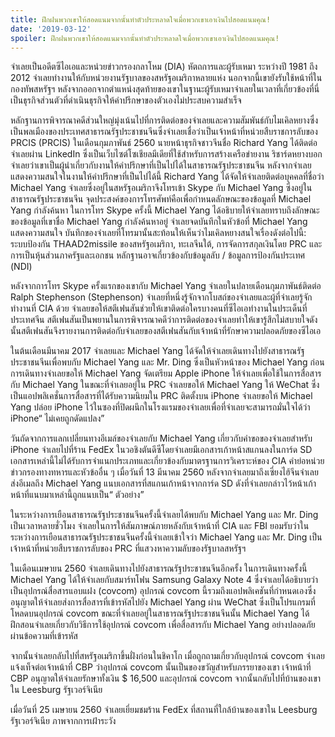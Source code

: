 ```yaml
---
title: ฝึกฝนพวกเขาให้สอดแนมจากนั้นทำตัวประหลาดใจเมื่อพวกเขาเอาเงินไปสอดแนมคุณ!
date: '2019-03-12'
spoiler: ฝึกฝนพวกเขาให้สอดแนมจากนั้นทำตัวประหลาดใจเมื่อพวกเขาเอาเงินไปสอดแนมคุณ!
---
```


จำเลยเป็นอดีตซีไอเอและหน่วยข่าวกรองกลาโหม (DIA) หัตถการและผู้รับเหมา ระหว่างปี 1981 ถึง 2012 จำเลยทำงานให้กับหน่วยงานรัฐบาลของสหรัฐอเมริกาหลายแห่ง นอกจากนี้เขายังรับใช้หน้าที่ในกองทัพสหรัฐฯ หลังจากออกจากตำแหน่งสุดท้ายของเขาในฐานะผู้รับเหมาจำเลยในเวลาที่เกี่ยวข้องที่นี่เป็นธุรกิจส่วนตัวที่ดำเนินธุรกิจให้คำปรึกษาของตัวเองไม่ประสบความสำเร็จ

หลักฐานการพิจารณาคดีส่วนใหญ่มุ่งเน้นไปที่การติดต่อของจำเลยและความสัมพันธ์กับไมเคิลหยางซึ่งเป็นพลเมืองของประเทศสาธารณรัฐประชาชนจีนซึ่งจำเลยเชื่อว่าเป็นเจ้าหน้าที่หน่วยสืบราชการลับของ PRCIS (PRCIS) ในเดือนกุมภาพันธ์ 2560 นายหน้าธุรกิจชาวจีนชื่อ Richard Yang ได้ติดต่อจำเลยผ่าน LinkedIn ซึ่งเป็นเว็บไซต์โซเชียลมีเดียที่ใช้สำหรับการสร้างเครือข่ายงาน ริชาร์ดหยางบอกจำเลยว่าเขาเป็นผู้นำเกี่ยวกับงานให้คำปรึกษาที่เป็นไปได้ในสาธารณรัฐประชาชนจีน หลังจากจำเลยแสดงความสนใจในงานให้คำปรึกษาที่เป็นไปได้นี้ Richard Yang ได้จัดให้จำเลยติดต่อบุคคลที่ชื่อว่า Michael Yang จำเลยซึ่งอยู่ในสหรัฐอเมริกาจึงโทรเข้า Skype กับ Michael Yang ซึ่งอยู่ในสาธารณรัฐประชาชนจีน จุดประสงค์ของการโทรศัพท์คือเพื่อกำหนดลักษณะของข้อมูลที่ Michael Yang กำลังค้นหา ในการโทร Skype ครั้งนี้ Michael Yang ได้อธิบายให้จำเลยทราบถึงลักษณะของข้อมูลที่เขาชื่อ Michael Yang กำลังค้นหาอยู่ จำเลยจดบันทึกในหัวข้อที่ Michael Yang แสดงความสนใจ บันทึกของจำเลยที่โทรมานั้นสะท้อนให้เห็นว่าไมเคิลหยางสนใจเรื่องดังต่อไปนี้: ระบบป้องกัน THAAD2missile ของสหรัฐอเมริกา, ทะเลจีนใต้, การจัดการสกุลเงินโดย PRC และการเป็นหุ้นส่วนภาครัฐและเอกชน หลักฐานอาจเกี่ยวข้องกับข้อมูลลับ / ข้อมูลการป้องกันประเทศ (NDI)

หลังจากการโทร Skype ครั้งแรกของเขากับ Michael Yang จำเลยในปลายเดือนกุมภาพันธ์ติดต่อ Ralph Stephenson (Stephenson) จำเลยที่หนึ่งรู้จักจากโบสถ์ของจำเลยและผู้ที่จำเลยรู้จักทำงานที่ CIA ด้วย จำเลยขอให้สตีเฟนสันช่วยให้เขาติดต่อใครบางคนที่ซีไอเอทำงานในประเด็นที่ประเทศจีน สตีเฟนสันเป็นพยานในการพิจารณาคดีว่าการติดต่อของจำเลยทำให้เขารู้สึกไม่สบายใจดังนั้นสตีเฟนสันจึงรายงานการติดต่อกับจำเลยของสตีเฟนสันกับเจ้าหน้าที่รักษาความปลอดภัยของซีไอเอ

ในต้นเดือนมีนาคม 2017 จำเลยและ Michael Yang ได้จัดให้จำเลยเดินทางไปยังสาธารณรัฐประชาชนจีนเพื่อพบกับ Michael Yang และ Mr. Ding ซึ่งเป็นหัวหน้าของ Michael Yang ก่อนการเดินทางจำเลยขอให้ Michael Yang จัดเตรียม Apple iPhone ให้จำเลยเพื่อใช้ในการสื่อสารกับ Michael Yang ในขณะที่จำเลยอยู่ใน PRC จำเลยขอให้ Michael Yang ให้ WeChat ซึ่งเป็นแอปพลิเคชั่นการสื่อสารที่ได้รับความนิยมใน PRC ติดตั้งบน iPhone จำเลยขอให้ Michael Yang ปล่อย iPhone ไว้ในซองที่ปิดผนึกในโรงแรมของจำเลยเพื่อที่จำเลยจะสามารถมั่นใจได้ว่า iPhone“ ไม่เคยถูกดัดแปลง”

วันถัดจากการแลกเปลี่ยนทางอีเมล์ของจำเลยกับ Michael Yang เกี่ยวกับคำขอของจำเลยสำหรับ iPhone จำเลยไปที่ร้าน FedEx ในวอชิงตันดีซีโดยจำเลยมีเอกสารเก้าหน้าสแกนลงในการ์ด SD เอกสารเหล่านี้ไม่ได้รับการจำแนกประเภทและเกี่ยวข้องกับมาตรฐานการวิเคราะห์ของ CIA คำย่อหน่วยข่าวกรองทางทหารและหัวข้ออื่น ๆ เมื่อวันที่ 13 มีนาคม 2560 หลังจากจำเลยมาถึงเซี่ยงไฮ้จีนจำเลยส่งอีเมลถึง Michael Yang แนบเอกสารที่สแกนเก้าหน้าจากการ์ด SD ดังที่จำเลยกล่าวไว้หน้าเก้าหน้าที่แนบมาเหล่านี้ถูกแนบเป็น“ ตัวอย่าง”

ในระหว่างการเยือนสาธารณรัฐประชาชนจีนครั้งนี้จำเลยได้พบกับ Michael Yang และ Mr. Ding เป็นเวลาหลายชั่วโมง จำเลยในการให้สัมภาษณ์ภายหลังกับเจ้าหน้าที่ CIA และ FBI ยอมรับว่าในระหว่างการเยือนสาธารณรัฐประชาชนจีนครั้งนี้จำเลยเข้าใจว่า Michael Yang และ Mr. Ding เป็นเจ้าหน้าที่หน่วยสืบราชการลับของ PRC ที่แสวงหาความลับของรัฐบาลสหรัฐฯ

ในเดือนเมษายน 2560 จำเลยเดินทางไปยังสาธารณรัฐประชาชนจีนอีกครั้ง ในการเดินทางครั้งนี้ Michael Yang ได้ให้จำเลยกับสมาร์ทโฟน Samsung Galaxy Note 4 ซึ่งจำเลยได้อธิบายว่าเป็นอุปกรณ์สื่อสารแอบแฝง (covcom) อุปกรณ์ covcom นี้รวมถึงแอปพลิเคชันที่กำหนดเองซึ่งอนุญาตให้จำเลยส่งการสื่อสารที่เข้ารหัสไปยัง Michael Yang ผ่าน WeChat ซึ่งเป็นโปรแกรมที่โหลดบนอุปกรณ์ covcom ขณะที่จำเลยอยู่ในสาธารณรัฐประชาชนจีนนั้น Michael Yang ได้ฝึกสอนจำเลยเกี่ยวกับวิธีการใช้อุปกรณ์ covcom เพื่อสื่อสารกับ Michael Yang อย่างปลอดภัยผ่านข้อความที่เข้ารหัส

จากนั้นจำเลยกลับไปที่สหรัฐอเมริกาขึ้นฝั่งก่อนในชิคาโก เมื่อถูกถามเกี่ยวกับอุปกรณ์ covcom จำเลยแจ้งเท็จต่อเจ้าหน้าที่ CBP ว่าอุปกรณ์ covcom นั้นเป็นของขวัญสำหรับภรรยาของเขา เจ้าหน้าที่ CBP อนุญาตให้จำเลยรักษาทั้งเงิน $ 16,500 และอุปกรณ์ covcom จากนั้นกลับไปที่บ้านของเขาใน Leesburg รัฐเวอร์จิเนีย

เมื่อวันที่ 25 เมษายน 2560 จำเลยเยี่ยมชมร้าน FedEx ที่สถานที่ใกล้บ้านของเขาใน Leesburg รัฐเวอร์จิเนีย ภาพจากการเฝ้าระวัง